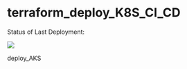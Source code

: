 # terraform_deploy_K8S_CI_CD
Status of Last Deployment:<br>

<img src="https://github.com/IgorPostavnichiy/terraform-azure-deployK8S-CI-CD/workflows/test/badge.svg?branch=main"><br>

deploy_AKS

